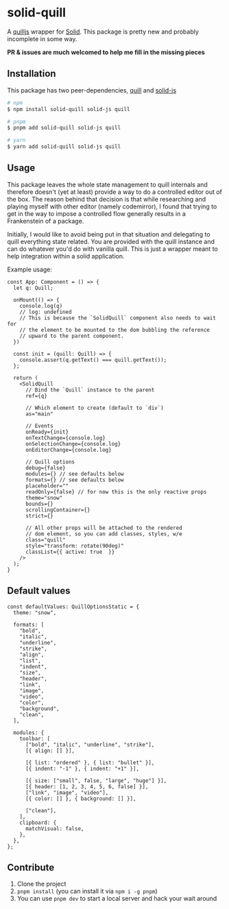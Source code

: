 # solid-quill

A [quilljs](https://quilljs.com/) wrapper for [Solid](https://github.com/ryansolid/solid).
This package is pretty new and probably incomplete in some way.

**PR & issues are much welcomed to help me fill in the missing pieces**

## Installation

This package has two peer-dependencies, [quill](http://npmjs.com/package/quill) and [solid-js](http://npmjs.com/package/solid-js)

```bash
# npm
$ npm install solid-quill solid-js quill

# pnpm
$ pnpm add solid-quill solid-js quill

# yarn
$ yarn add solid-quill solid-js quill
```

## Usage

This package leaves the whole state management to quill internals and therefore doesn't (yet at least) provide a way to do a controlled editor out of the box. The reason behind that decision is that while researching and playing myself with other editor (namely codemirror), I found that trying to get in the way to impose a controlled flow generally results in a Frankenstein of a package.

Initially, I would like to avoid being put in that situation and delegating to quill everything state related. You are provided with the quill instance and can do whatever you'd do with vanilla quill. This is just a wrapper meant to help integration within a solid application.

Example usage:

```tsx
const App: Component = () => {
  let q: Quill;

  onMount(() => {
    console.log(q)
    // log: undefined
    // This is because the `SolidQuill` component also needs to wait for
    // the element to be mounted to the dom bubbling the reference
    // upward to the parent component.
  })

  const init = (quill: Quill) => {
    console.assert(q.getText() === quill.getText());
  };

  return (
    <SolidQuill
      // Bind the `Quill` instance to the parent
      ref={q}

      // Which element to create (default to `div`)
      as="main"

      // Events
      onReady={init}
      onTextChange={console.log}
      onSelectionChange={console.log}
      onEditorChange={console.log}

      // Quill options
      debug={false}
      modules={} // see defaults below
      formats={} // see defaults below
      placeholder=""
      readOnly={false} // for now this is the only reactive props
      theme="snow"
      bounds={}
      scrollingContainer={}
      strict={}

      // All other props will be attached to the rendered
      // dom element, so you can add classes, styles, w/e
      class="quill"
      style="transform: rotate(90deg)"
      classList={{ active: true  }}
    />
  );
}
```

## Default values

```tsx
const defaultValues: QuillOptionsStatic = {
  theme: "snow",

  formats: [
    "bold",
    "italic",
    "underline",
    "strike",
    "align",
    "list",
    "indent",
    "size",
    "header",
    "link",
    "image",
    "video",
    "color",
    "background",
    "clean",
  ],

  modules: {
    toolbar: [
      ["bold", "italic", "underline", "strike"],
      [{ align: [] }],

      [{ list: "ordered" }, { list: "bullet" }],
      [{ indent: "-1" }, { indent: "+1" }],

      [{ size: ["small", false, "large", "huge"] }],
      [{ header: [1, 2, 3, 4, 5, 6, false] }],
      ["link", "image", "video"],
      [{ color: [] }, { background: [] }],

      ["clean"],
    ],
    clipboard: {
      matchVisual: false,
    },
  },
};
```

## Contribute

1. Clone the project
2. `pnpm install` (you can install it via `npm i -g pnpm`)
3. You can use `pnpm dev` to start a local server and hack your wait around